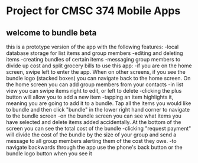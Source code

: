 # Project for CMSC 374 Mobile Apps
## welcome to bundle beta
this is a prototype version of the app with the following features:
-local database storage for list items and group members
-editing and deleting items
-creating bundles of certain items
-messaging group members to divide up cost and split grocery bills
to use this app:
-if you are on the home screen, swipe left to enter the app. When on other screens, if you see the bundle logo (stacked boxes) you can navigate back to the home screen. On the home screen you can add group members from your contacts
-in list view you can swipe items right to edit, or left to delete
-clicking the plus button will allow you to add a new item
-tapping an item highlights it, meaning you are going to add it to a bundle. Tap all the items you would like to bundle and then click "bundle" in the lower right hand corner to navigate to the bundle screen
-on the bundle screen you can see what items you have selected and delete items added accidentally. At the bottom of the screen you can see the total cost of the bundle
-clicking "request payment" will divide the cost of the bundle by the size of your group and send a message to all group members alerting them of the cost they owe.
-to navigate backwards through the app use the phone's back button or the bundle logo button when you see it
  
